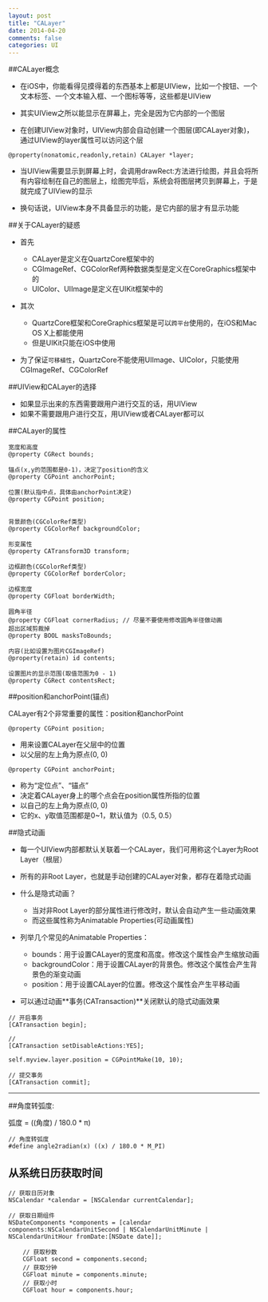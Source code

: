 ```yaml
---
layout: post
title: "CALayer"
date: 2014-04-20
comments: false
categories: UI
---
```



##CALayer概念
- 在iOS中，你能看得见摸得着的东西基本上都是UIView，比如一个按钮、一个文本标签、一个文本输入框、一个图标等等，这些都是UIView

- 其实UIView之所以能显示在屏幕上，完全是因为它内部的一个图层

- 在创建UIView对象时，UIView内部会自动创建一个图层(即CALayer对象)，通过UIView的layer属性可以访问这个层

```objc
@property(nonatomic,readonly,retain) CALayer *layer;
```

- 当UIView需要显示到屏幕上时，会调用drawRect:方法进行绘图，并且会将所有内容绘制在自己的图层上，绘图完毕后，系统会将图层拷贝到屏幕上，于是就完成了UIView的显示

- 换句话说，UIView本身不具备显示的功能，是它内部的层才有显示功能


##关于CALayer的疑惑 
- 首先
	- CALayer是定义在QuartzCore框架中的
	- CGImageRef、CGColorRef两种数据类型是定义在CoreGraphics框架中的
	- UIColor、UIImage是定义在UIKit框架中的

- 其次
	- QuartzCore框架和CoreGraphics框架是可以`跨平台`使用的，在iOS和Mac OS X上都能使用
	- 但是UIKit只能在iOS中使用

- 为了保证`可移植性`，QuartzCore不能使用UIImage、UIColor，只能使用CGImageRef、CGColorRef

##UIView和CALayer的选择
- 如果显示出来的东西需要跟用户进行交互的话，用UIView
- 如果不需要跟用户进行交互，用UIView或者CALayer都可以


##CALayer的属性
```objc
宽度和高度
@property CGRect bounds;

锚点(x,y的范围都是0-1)，决定了position的含义
@property CGPoint anchorPoint;

位置(默认指中点，具体由anchorPoint决定)
@property CGPoint position;


背景颜色(CGColorRef类型)
@property CGColorRef backgroundColor;

形变属性
@property CATransform3D transform;

边框颜色(CGColorRef类型)
@property CGColorRef borderColor;

边框宽度
@property CGFloat borderWidth;

圆角半径
@property CGFloat cornerRadius; // 尽量不要使用修改圆角半径做动画
超出区域剪裁掉
@property BOOL masksToBounds;

内容(比如设置为图片CGImageRef)
@property(retain) id contents;

设置图片的显示范围(取值范围为0 - 1)
@property CGRect contentsRect;

```
##position和anchorPoint(锚点)

CALayer有2个非常重要的属性：position和anchorPoint


`@property CGPoint position;`

- 用来设置CALayer在父层中的位置
- 以父层的左上角为原点(0, 0)


`@property CGPoint anchorPoint;`

- 称为“定位点”、“锚点”
- 决定着CALayer身上的哪个点会在position属性所指的位置
- 以自己的左上角为原点(0, 0)
- 它的x、y取值范围都是0~1，默认值为（0.5, 0.5）


##隐式动画
- 每一个UIView内部都默认关联着一个CALayer，我们可用称这个Layer为Root Layer（根层）

- 所有的非Root Layer，也就是手动创建的CALayer对象，都存在着隐式动画

- 什么是隐式动画？
	- 当对非Root Layer的部分属性进行修改时，默认会自动产生一些动画效果
	- 而这些属性称为Animatable Properties(可动画属性)

- 列举几个常见的Animatable Properties：
	- bounds：用于设置CALayer的宽度和高度。修改这个属性会产生缩放动画
	- backgroundColor：用于设置CALayer的背景色。修改这个属性会产生背景色的渐变动画
	- position：用于设置CALayer的位置。修改这个属性会产生平移动画


- 可以通过动画**事务(CATransaction)**关闭默认的隐式动画效果

```objc
// 开启事务
[CATransaction begin];

// 
[CATransaction setDisableActions:YES];

self.myview.layer.position = CGPointMake(10, 10);

// 提交事务
[CATransaction commit];
```

---

##角度转弧度:

弧度 = ((角度) / 180.0 * π)

```objc
// 角度转弧度
#define angle2radian(x) ((x) / 180.0 * M_PI)
```


## 从系统日历获取时间

```objc
// 获取日历对象
NSCalendar *calendar = [NSCalendar currentCalendar];
    
// 获取日期组件
NSDateComponents *components = [calendar components:NSCalendarUnitSecond | NSCalendarUnitMinute | NSCalendarUnitHour fromDate:[NSDate date]];
    
    // 获取秒数
    CGFloat second = components.second;
    // 获取分钟
    CGFloat minute = components.minute;
    // 获取小时
    CGFloat hour = components.hour;
```